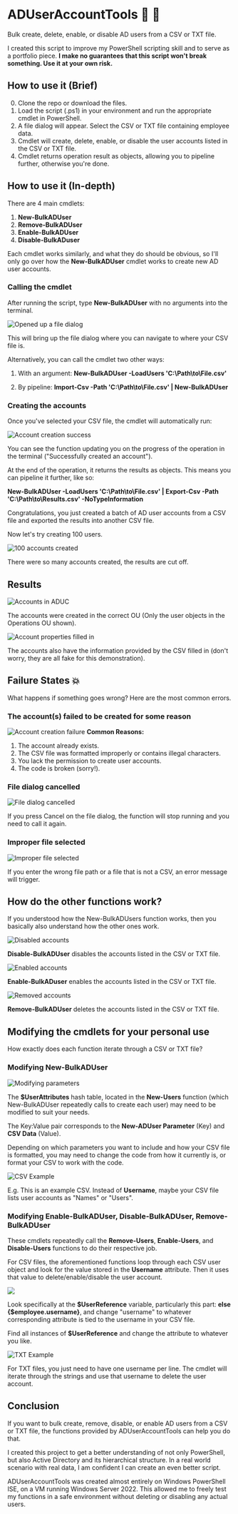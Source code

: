 # ADUserAccountTools :wrench: :hammer:
Bulk create, delete, enable, or disable AD users from a CSV or TXT file.

I created this script to improve my PowerShell scripting skill and to serve as a portfolio piece.  **I make no guarantees that this script won't break something. Use it at your own risk.**

## How to use it (Brief)
0. Clone the repo or download the files.
1. Load the script (.ps1) in your environment and run the appropriate cmdlet in PowerShell.
2. A file dialog will appear. Select the CSV or TXT file containing employee data.
3. Cmdlet will create, delete, enable, or disable the user accounts listed in the CSV or TXT file.
4. Cmdlet returns operation result as objects, allowing you to pipeline further, otherwise you're done.

## How to use it (In-depth)
There are 4 main cmdlets:
1. **New-BulkADUser**
2. **Remove-BulkADUser** 
3. **Enable-BulkADUser**
4. **Disable-BulkADuser**

Each cmdlet works similarly, and what they do should be obvious, so I'll only go over how the **New-BulkADUser** cmdlet works to create new AD user accounts.

### Calling the cmdlet
After running the script, type **New-BulkADUser** with no arguments into the terminal. 

![Opened up a file dialog](https://github.com/mcyhsu/ADUserAccountTools/blob/master/Assets/new-bulkaduser_file-dialog.JPG?raw=true)

This will bring up the file dialog where you can navigate to where your CSV file is.

Alternatively, you can call the cmdlet two other ways:

1. With an argument: **New-BulkADUser -LoadUsers 'C:\Path\to\File.csv'**

2. By pipeline: **Import-Csv -Path 'C:\Path\to\File.csv' | New-BulkADUser**

### Creating the accounts

Once you've selected your CSV file, the cmdlet will automatically run:

![Account creation success](https://github.com/mcyhsu/ADUserAccountTools/blob/master/Assets/new-bulkaduser_account-created.JPG?raw=true)

You can see the function updating you on the progress of the operation in the terminal ("Successfully created an account").

At the end of the operation, it returns the results as objects. This means you can pipeline it further, like so:

**New-BulkADUser -LoadUsers 'C:\Path\to\File.csv' | Export-Csv -Path 'C:\Path\to\Results.csv' -NoTypeInformation**

Congratulations, you just created a batch of AD user accounts from a CSV file and exported the results into another CSV file.

Now let's try creating 100 users.

![100 accounts created](https://github.com/mcyhsu/ADUserAccountTools/blob/master/Assets/new-bulkaduser_create-100-accounts.JPG?raw=true)

There were so many accounts created, the results are cut off.

## Results
![Accounts in ADUC](https://github.com/mcyhsu/ADUserAccountTools/blob/master/Assets/new-bulkaduser_accounts-in-AD.JPG?raw=true)

The accounts were created in the correct OU (Only the user objects in the Operations OU shown).

![Account properties filled in](https://github.com/mcyhsu/ADUserAccountTools/blob/master/Assets/new-bulkaduser_account-properties.JPG?raw=true)

The accounts also have the information provided by the CSV filled in (don't worry, they are all fake for this demonstration).

## Failure States :collision:
What happens if something goes wrong? Here are the most common errors.

### The account(s) failed to be created for some reason

![Account creation failure](https://github.com/mcyhsu/ADUserAccountTools/blob/master/Assets/new-bulkaduser_account-not-created.JPG?raw=true)
**Common Reasons:**
1. The account already exists.
2. The CSV file was formatted improperly or contains illegal characters.
3. You lack the permission to create user accounts.
4. The code is broken (sorry!).

### File dialog cancelled
![File dialog cancelled](https://github.com/mcyhsu/ADUserAccountTools/blob/master/Assets/new-bulkaduser_file-dialog-cancelled.JPG?raw=true)

If you press Cancel on the file dialog, the function will stop running and you need to call it again.

### Improper file selected
![Improper file selected](https://github.com/mcyhsu/ADUserAccountTools/blob/master/Assets/new-bulkaduser_invalid-csv.JPG?raw=true)

If you enter the wrong file path or a file that is not a CSV, an error message will trigger.

## How do the other functions work?
If you understood how the New-BulkADUsers function works, then you basically also understand how the other ones work.

![Disabled accounts](https://github.com/mcyhsu/ADUserAccountTools/blob/master/Assets/disable-bulkaduser_disabled-accounts.JPG?raw=true)

**Disable-BulkADUser** disables the accounts listed in the CSV or TXT file.

![Enabled accounts](https://github.com/mcyhsu/ADUserAccountTools/blob/master/Assets/enable-bulkadusers_enabled-accounts.JPG?raw=true)

**Enable-BulkADuser** enables the accounts listed in the CSV or TXT file.

![Removed accounts](https://github.com/mcyhsu/ADUserAccountTools/blob/master/Assets/remove-bulkaduser_removed-accounts.JPG?raw=true)

**Remove-BulkADUser** deletes the accounts listed in the CSV or TXT file.

## Modifying the cmdlets for your personal use

How exactly does each function iterate through a CSV or TXT file?

### Modifying New-BulkADUser
![Modifying parameters](https://github.com/mcyhsu/ADUserAccountTools/blob/master/Assets/new-bulkaduser_modifying-parameters.JPG?raw=true)

The **$UserAttributes** hash table, located in the **New-Users** function (which New-BulkADUser repeatedly calls to create each user) may need to be modified to suit your needs.

The Key:Value pair corresponds to the **New-ADUser Parameter** (Key) and **CSV Data** (Value).

Depending on which parameters you want to include and how your CSV file is formatted, you may need to change the code from how it currently is, or format your CSV to work with the code.

![CSV Example](https://github.com/mcyhsu/ADUserAccountTools/blob/master/Assets/csv-data-example.JPG?raw=true)

E.g. This is an example CSV. Instead of **Username**, maybe your CSV file lists user accounts as "Names" or "Users".

### Modifying Enable-BulkADUser, Disable-BulkADUser, Remove-BulkADUser

These cmdlets repeatedly call the **Remove-Users**, **Enable-Users**, and **Disable-Users** functions to do their respective job.

For CSV files, the aforementioned functions loop through each CSV user object and look for the value stored in the **Username** attribute. Then it uses that value to delete/enable/disable the user account.

![](https://github.com/mcyhsu/ADUserAccountTools/blob/master/Assets/modifying-username.JPG?raw=true)

Look specifically at the **$UserReference** variable, particularly this part: **else {$employee.username}**, and change "username" to whatever corresponding attribute is tied to the username in your CSV file.

Find all instances of **$UserReference** and change the attribute to whatever you like.

![TXT Example](https://github.com/mcyhsu/ADUserAccountTools/blob/master/Assets/usernames-in-notepad.JPG?raw=true)

For TXT files, you just need to have one username per line. The cmdlet will iterate through the strings and use that username to delete the user account.

## Conclusion
If you want to bulk create, remove, disable, or enable AD users from a CSV or TXT file, the functions provided by ADUserAccountTools can help you do that.

I created this project to get a better understanding of not only PowerShell, but also Active Directory and its hierarchical structure. In a real world scenario with real data, I am confident I can create an even better script.

ADUserAccountTools was created almost entirely on Windows PowerShell ISE, on a VM running Windows Server 2022. This allowed me to freely test my functions in a safe environment without deleting or disabling any actual users.